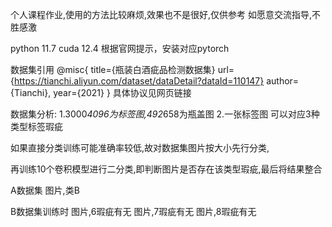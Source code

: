 个人课程作业,使用的方法比较麻烦,效果也不是很好,仅供参考
如愿意交流指导,不胜感激


python 11.7
cuda 12.4
根据官网提示，安装对应pytorch

数据集引用
@misc{
        title={瓶装白酒疵品检测数据集}
        url={https://tianchi.aliyun.com/dataset/dataDetail?dataId=110147}
        author={Tianchi},
        year={2021}
}
具体协议见网页链接

数据集分析:
1.3000*4096为标签图,492*658为瓶盖图
2.一张标签图  可以对应3种类型标签瑕疵

如果直接分类训练可能准确率较低,故对数据集图片按大小先行分类,

再训练10个卷积模型进行二分类,即判断图片是否存在该类型瑕疵,最后将结果整合

A数据集
图片,类B

B数据集训练时
图片,6瑕疵有无
图片,7瑕疵有无
图片,8瑕疵有无
